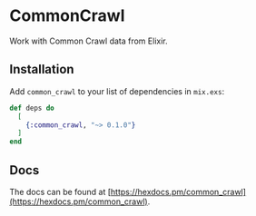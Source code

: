 # CommonCrawl

Work with Common Crawl data from Elixir.

## Installation

Add `common_crawl` to your list of dependencies in `mix.exs`:

```elixir
def deps do
  [
    {:common_crawl, "~> 0.1.0"}
  ]
end
```


## Docs
The docs can be found at [https://hexdocs.pm/common_crawl](https://hexdocs.pm/common_crawl).

